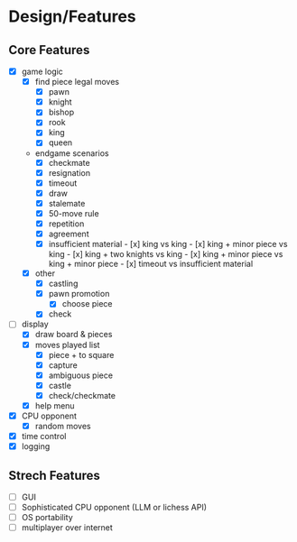 # Design/Features

## Core Features

- [x] game logic
  - [x] find piece legal moves
    - [x] pawn
    - [x] knight
    - [x] bishop
    - [x] rook
    - [x] king
    - [x] queen
  - endgame scenarios
    - [x]  checkmate
    - [x]  resignation
    - [x]  timeout
    - [x]  draw
      - [x]  stalemate
      - [x]  50-move rule
      - [x]  repetition
      - [x]  agreement
      - [x]  insufficient material
        - [x]  king vs king
        - [x]  king + minor piece vs king
        - [x]  king + two knights vs king
        - [x]  king + minor piece vs king + minor piece
        - [x]  timeout vs insufficient material
  - [x] other
    - [x] castling
    - [x] pawn promotion
      - [x] choose piece
    - [x] check
- [ ] display
  - [x] draw board & pieces
  - [x] moves played list
    - [x] piece + to square
    - [x] capture
    - [x] ambiguous piece
    - [x] castle
    - [x] check/checkmate
  - [x] help menu
- [x] CPU opponent
  - [x] random moves
- [x] time control
- [x] logging

## Strech Features

- [ ] GUI
- [ ] Sophisticated CPU opponent (LLM or lichess API)
- [ ] OS portability
- [ ] multiplayer over internet
